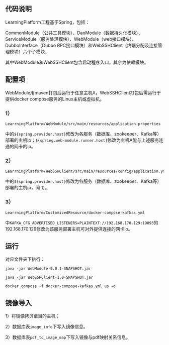 ## 代码说明

LearningPlatform工程基于Spring，包括：

CommonModule（公共工具模块）、DaoModule（数据持久化模块）、ServiceModule（服务处理模块）、WebModule（web接口模块）、DubboInterface（Dubbo RPC接口模块）和WebSSHClient（终端分配及连接管理模块）六个子模块，

其中WebModule和WebSSHClient包含启动程序入口，其余为依赖模块。

## 配置项

WebModule用maven打包后运行于任意主机A，WebSSHClient打包后需运行于提供docker compose服务的Linux主机或虚拟机。

### 1）

```shell
LearrningPlatform/WebModule/src/main/resources/application.properties
```

中的`${spring.provider.host}`修改为各服务（数据库、zookeeper、Kafka等）部署的主机ip；`${spring.web-module.runner.host}`修改为主机A能与上述服务连通的网卡的ip。

### 2）

```shell
LearrningPlatform/WebSSHClient/src/main/resources/config/application.yml
```

中的`${spring.provider.host}`修改为各服务（数据库、zookeeper、Kafka等）部署的主机ip，同 1）。

### 3）

```shell
LearrningPlatform/CustomizedResource/docker-compose-kafkas.yml
```

中`KAFKA_CFG_ADVERTISED_LISTENERS=PLAINTEXT://192.168.170.129:19093`的192.168.170.129修改为该服务部署主机可对外提供连接的网卡ip。

## 运行

对应文件夹下执行：

`java -jar WebModule-0.0.1-SNAPSHOT.jar`

`java -jar WebSSHClient-1.0-SNAPSHOT.jar`

`docker compose -f docker-compose-kafkas.yml up -d`

## 镜像导入

1）将镜像拷贝至目的主机；

2）数据库表`image_info`下写入镜像信息。

3）数据库表`pdf_to_image_map`下写入镜像与pdf映射关系信息。